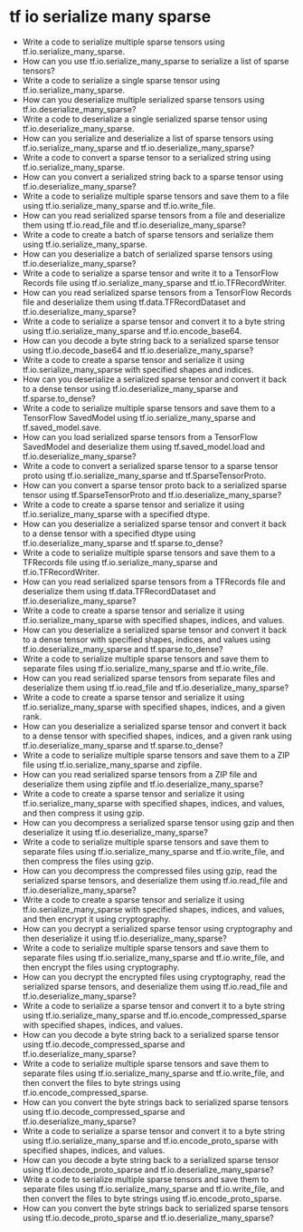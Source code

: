 # tf io serialize many sparse

- Write a code to serialize multiple sparse tensors using tf.io.serialize_many_sparse.
- How can you use tf.io.serialize_many_sparse to serialize a list of sparse tensors?
- Write a code to serialize a single sparse tensor using tf.io.serialize_many_sparse.
- How can you deserialize multiple serialized sparse tensors using tf.io.deserialize_many_sparse?
- Write a code to deserialize a single serialized sparse tensor using tf.io.deserialize_many_sparse.
- How can you serialize and deserialize a list of sparse tensors using tf.io.serialize_many_sparse and tf.io.deserialize_many_sparse?
- Write a code to convert a sparse tensor to a serialized string using tf.io.serialize_many_sparse.
- How can you convert a serialized string back to a sparse tensor using tf.io.deserialize_many_sparse?
- Write a code to serialize multiple sparse tensors and save them to a file using tf.io.serialize_many_sparse and tf.io.write_file.
- How can you read serialized sparse tensors from a file and deserialize them using tf.io.read_file and tf.io.deserialize_many_sparse?
- Write a code to create a batch of sparse tensors and serialize them using tf.io.serialize_many_sparse.
- How can you deserialize a batch of serialized sparse tensors using tf.io.deserialize_many_sparse?
- Write a code to serialize a sparse tensor and write it to a TensorFlow Records file using tf.io.serialize_many_sparse and tf.io.TFRecordWriter.
- How can you read serialized sparse tensors from a TensorFlow Records file and deserialize them using tf.data.TFRecordDataset and tf.io.deserialize_many_sparse?
- Write a code to serialize a sparse tensor and convert it to a byte string using tf.io.serialize_many_sparse and tf.io.encode_base64.
- How can you decode a byte string back to a serialized sparse tensor using tf.io.decode_base64 and tf.io.deserialize_many_sparse?
- Write a code to create a sparse tensor and serialize it using tf.io.serialize_many_sparse with specified shapes and indices.
- How can you deserialize a serialized sparse tensor and convert it back to a dense tensor using tf.io.deserialize_many_sparse and tf.sparse.to_dense?
- Write a code to serialize multiple sparse tensors and save them to a TensorFlow SavedModel using tf.io.serialize_many_sparse and tf.saved_model.save.
- How can you load serialized sparse tensors from a TensorFlow SavedModel and deserialize them using tf.saved_model.load and tf.io.deserialize_many_sparse?
- Write a code to convert a serialized sparse tensor to a sparse tensor proto using tf.io.serialize_many_sparse and tf.SparseTensorProto.
- How can you convert a sparse tensor proto back to a serialized sparse tensor using tf.SparseTensorProto and tf.io.deserialize_many_sparse?
- Write a code to create a sparse tensor and serialize it using tf.io.serialize_many_sparse with a specified dtype.
- How can you deserialize a serialized sparse tensor and convert it back to a dense tensor with a specified dtype using tf.io.deserialize_many_sparse and tf.sparse.to_dense?
- Write a code to serialize multiple sparse tensors and save them to a TFRecords file using tf.io.serialize_many_sparse and tf.io.TFRecordWriter.
- How can you read serialized sparse tensors from a TFRecords file and deserialize them using tf.data.TFRecordDataset and tf.io.deserialize_many_sparse?
- Write a code to create a sparse tensor and serialize it using tf.io.serialize_many_sparse with specified shapes, indices, and values.
- How can you deserialize a serialized sparse tensor and convert it back to a dense tensor with specified shapes, indices, and values using tf.io.deserialize_many_sparse and tf.sparse.to_dense?
- Write a code to serialize multiple sparse tensors and save them to separate files using tf.io.serialize_many_sparse and tf.io.write_file.
- How can you read serialized sparse tensors from separate files and deserialize them using tf.io.read_file and tf.io.deserialize_many_sparse?
- Write a code to create a sparse tensor and serialize it using tf.io.serialize_many_sparse with specified shapes, indices, and a given rank.
- How can you deserialize a serialized sparse tensor and convert it back to a dense tensor with specified shapes, indices, and a given rank using tf.io.deserialize_many_sparse and tf.sparse.to_dense?
- Write a code to serialize multiple sparse tensors and save them to a ZIP file using tf.io.serialize_many_sparse and zipfile.
- How can you read serialized sparse tensors from a ZIP file and deserialize them using zipfile and tf.io.deserialize_many_sparse?
- Write a code to create a sparse tensor and serialize it using tf.io.serialize_many_sparse with specified shapes, indices, and values, and then compress it using gzip.
- How can you decompress a serialized sparse tensor using gzip and then deserialize it using tf.io.deserialize_many_sparse?
- Write a code to serialize multiple sparse tensors and save them to separate files using tf.io.serialize_many_sparse and tf.io.write_file, and then compress the files using gzip.
- How can you decompress the compressed files using gzip, read the serialized sparse tensors, and deserialize them using tf.io.read_file and tf.io.deserialize_many_sparse?
- Write a code to create a sparse tensor and serialize it using tf.io.serialize_many_sparse with specified shapes, indices, and values, and then encrypt it using cryptography.
- How can you decrypt a serialized sparse tensor using cryptography and then deserialize it using tf.io.deserialize_many_sparse?
- Write a code to serialize multiple sparse tensors and save them to separate files using tf.io.serialize_many_sparse and tf.io.write_file, and then encrypt the files using cryptography.
- How can you decrypt the encrypted files using cryptography, read the serialized sparse tensors, and deserialize them using tf.io.read_file and tf.io.deserialize_many_sparse?
- Write a code to serialize a sparse tensor and convert it to a byte string using tf.io.serialize_many_sparse and tf.io.encode_compressed_sparse with specified shapes, indices, and values.
- How can you decode a byte string back to a serialized sparse tensor using tf.io.decode_compressed_sparse and tf.io.deserialize_many_sparse?
- Write a code to serialize multiple sparse tensors and save them to separate files using tf.io.serialize_many_sparse and tf.io.write_file, and then convert the files to byte strings using tf.io.encode_compressed_sparse.
- How can you convert the byte strings back to serialized sparse tensors using tf.io.decode_compressed_sparse and tf.io.deserialize_many_sparse?
- Write a code to serialize a sparse tensor and convert it to a byte string using tf.io.serialize_many_sparse and tf.io.encode_proto_sparse with specified shapes, indices, and values.
- How can you decode a byte string back to a serialized sparse tensor using tf.io.decode_proto_sparse and tf.io.deserialize_many_sparse?
- Write a code to serialize multiple sparse tensors and save them to separate files using tf.io.serialize_many_sparse and tf.io.write_file, and then convert the files to byte strings using tf.io.encode_proto_sparse.
- How can you convert the byte strings back to serialized sparse tensors using tf.io.decode_proto_sparse and tf.io.deserialize_many_sparse?